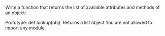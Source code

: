 Write a function that returns the list of available attributes and methods of an object:

Prototype: def lookup(obj):
Returns a list object
You are not allowed to import any module.

